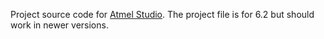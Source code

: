 Project source code for [Atmel Studio](http://www.atmel.com/tools/ATMELSTUDIO.aspx). The project file is for 6.2 but should work in newer versions.